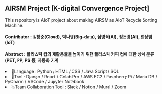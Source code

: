 ## AIRSM Project [K-digital Convergence Project]
This repository is AIoT project about making AIRSM as AIoT Recycle Sorting Machine.
#### Contributor : 김창준(Cloud), 박나영(Big-data), 심영석(AI), 정은경(AI), 한상범(IoT)
#### Abstract : 플라스틱 컵의 재활용률을 높이기 위한 플라스틱 커피 컵에 대한 상세 분류(PET, PP, PS 등) 자동화 기계
<p>
<li>
  📙Language : Python / HTML / CSS / Java Script / SQL
<li>
  🧰Tool : Django / React / Colab Pro / AWS EC2 / Raspberry Pi / Maria DB / PyCharm / VSCode / Jupyter Notebook
<li>
  💥Team Collaboration Tool : Slack / Notion / Mural / Zoom



